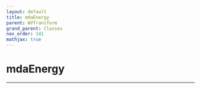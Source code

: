 ```yaml
---
layout: default
title: mdaEnergy
parent: WVTransform
grand_parent: Classes
nav_order: 141
mathjax: true
---
```


#  mdaEnergy




---

